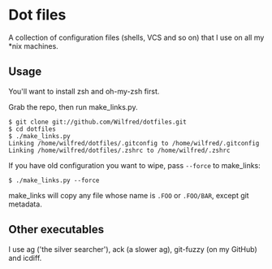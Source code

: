 # Dot files

A collection of configuration files (shells, VCS and so on) that I use
on all my *nix machines.

## Usage

You'll want to install zsh and oh-my-zsh first.

Grab the repo, then run make_links.py.

    $ git clone git://github.com/Wilfred/dotfiles.git
    $ cd dotfiles
    $ ./make_links.py
    Linking /home/wilfred/dotfiles/.gitconfig to /home/wilfred/.gitconfig
    Linking /home/wilfred/dotfiles/.zshrc to /home/wilfred/.zshrc
    
If you have old configuration you want to wipe, pass `--force` to make_links:

    $ ./make_links.py --force

make_links will copy any file whose name is `.FOO` or `.FOO/BAR`,
except git metadata.

## Other executables

I use ag ('the silver searcher'), ack (a slower ag), git-fuzzy (on my
GitHub) and icdiff.
